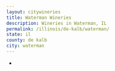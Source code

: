 ```yaml
---
layout: citywineries
title: Waterman Wineries
description: Wineries in Waterman, IL
permalink: /illinois/de-kalb/waterman/
state: il
county: de kalb
city: waterman
---
```

-
